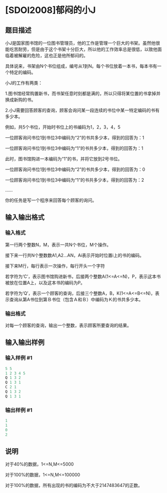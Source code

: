 # [SDOI2008]郁闷的小J

## 题目描述

小J是国家图书馆的一位图书管理员，他的工作是管理一个巨大的书架。虽然他很能吃苦耐劳，但是由于这个书架十分巨大，所以他的工作效率总是很低，以致他面临着被解雇的危险，这也正是他所郁闷的。

具体说来，书架由N个书位组成，编号从1到N。每个书位放着一本书，每本书有一个特定的编码。

小J的工作有两类：

1.图书馆经常购置新书，而书架任意时刻都是满的，所以只得将某位置的书拿掉并换成新购的书。

2.小J需要回答顾客的查询，顾客会询问某一段连续的书位中某一特定编码的书有多少本。

例如，共5个书位，开始时书位上的书编码为1，2，3，4，5

一位顾客询问书位1到书位3中编码为“2”的书共多少本，得到的回答为：1

一位顾客询问书位1到书位3中编码为“1”的书共多少本，得到的回答为：1

此时，图书馆购进一本编码为“1”的书，并将它放到2号书位。

一位顾客询问书位1到书位3中编码为“2”的书共多少本，得到的回答为：0

一位顾客询问书位1到书位3中编码为“1”的书共多少本，得到的回答为：2

……

你的任务是写一个程序来回答每个顾客的询问。

## 输入输出格式

### 输入格式

第一行两个整数N，M，表示一共N个书位，M个操作。

接下来一行共N个整数数A1,A2…AN，Ai表示开始时位置i上的书的编码。

接下来M行，每行表示一次操作，每行开头一个字符

若字符为‘C’，表示图书馆购进新书，后接两个整数A(1<=A<=N)，P，表示这本书被放在位置A上，以及这本书的编码为P。

若字符为‘Q’，表示一个顾客的查询，后接三个整数A，B，K(1<=A<=B<=N)，表示查询从第A书位到第Ｂ书位（包含Ａ和Ｂ）中编码为Ｋ的书共多少本。

### 输出格式

对每一个顾客的查询，输出一个整数，表示顾客所要查询的结果。

## 输入输出样例

### 输入样例 #1

```cpp
5 5
1 2 3 4 5
Q 1 3 2
Q 1 3 1
C 2 1
Q 1 3 2
Q 1 3 1

```
### 输出样例 #1

```cpp
1
1
0
2

```
## 说明

对于40%的数据，1<=N,M<=5000

对于100%的数据，1<=N,M<=100000

对于100%的数据，所有出现的书的编码为不大于2147483647的正数。

